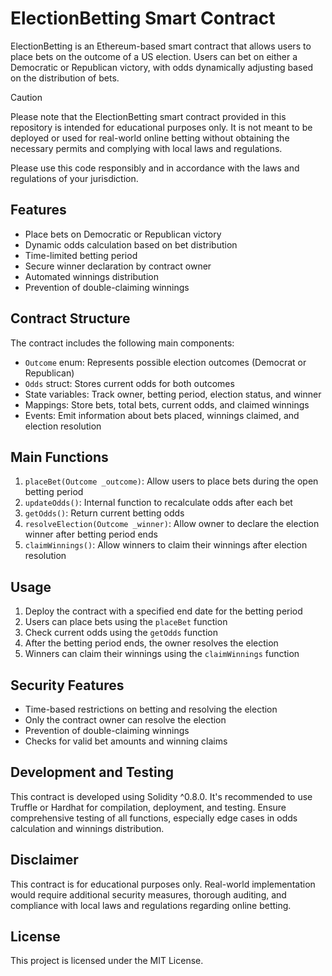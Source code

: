 # ElectionBetting Smart Contract

ElectionBetting is an Ethereum-based smart contract that allows users to place bets on the outcome of a US election. Users can bet on either a Democratic or Republican victory, with odds dynamically adjusting based on the distribution of bets.

> [!CAUTION]
> Please note that the ElectionBetting smart contract provided in this repository is intended for educational purposes only. It is not meant to be deployed or used for real-world online betting without obtaining the necessary permits and complying with local laws and regulations.
> 
> Please use this code responsibly and in accordance with the laws and regulations of your jurisdiction.


## Features

- Place bets on Democratic or Republican victory
- Dynamic odds calculation based on bet distribution
- Time-limited betting period
- Secure winner declaration by contract owner
- Automated winnings distribution
- Prevention of double-claiming winnings

## Contract Structure

The contract includes the following main components:

- `Outcome` enum: Represents possible election outcomes (Democrat or Republican)
- `Odds` struct: Stores current odds for both outcomes
- State variables: Track owner, betting period, election status, and winner
- Mappings: Store bets, total bets, current odds, and claimed winnings
- Events: Emit information about bets placed, winnings claimed, and election resolution

## Main Functions

1. `placeBet(Outcome _outcome)`: Allow users to place bets during the open betting period
2. `updateOdds()`: Internal function to recalculate odds after each bet
3. `getOdds()`: Return current betting odds
4. `resolveElection(Outcome _winner)`: Allow owner to declare the election winner after betting period ends
5. `claimWinnings()`: Allow winners to claim their winnings after election resolution

## Usage

1. Deploy the contract with a specified end date for the betting period
2. Users can place bets using the `placeBet` function
3. Check current odds using the `getOdds` function
4. After the betting period ends, the owner resolves the election
5. Winners can claim their winnings using the `claimWinnings` function

## Security Features

- Time-based restrictions on betting and resolving the election
- Only the contract owner can resolve the election
- Prevention of double-claiming winnings
- Checks for valid bet amounts and winning claims

## Development and Testing

This contract is developed using Solidity ^0.8.0. It's recommended to use Truffle or Hardhat for compilation, deployment, and testing. Ensure comprehensive testing of all functions, especially edge cases in odds calculation and winnings distribution.

## Disclaimer

This contract is for educational purposes only. Real-world implementation would require additional security measures, thorough auditing, and compliance with local laws and regulations regarding online betting.

## License

This project is licensed under the MIT License.